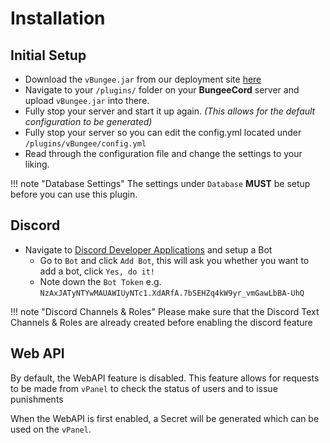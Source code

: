 # Installation

## Initial Setup

- Download the `vBungee.jar` from our deployment site [here](https://deployment.vsuite.dev)
- Navigate to your `/plugins/` folder on your **BungeeCord** server and upload `vBungee.jar` into there.
- Fully stop your server and start it up again. *(This allows for the default configuration to be generated)*
- Fully stop your server so you can edit the config.yml located under `/plugins/vBungee/config.yml`
- Read through the configuration file and change the settings to your liking.

!!! note "Database Settings"
    The settings under `Database` **MUST** be setup before you can use this plugin.

## Discord

- Navigate to [Discord Developer Applications](https://discordapp.com/developers/applications) and setup a Bot
  - Go to `Bot` and click `Add Bot`, this will ask you whether you want to add a bot, click `Yes, do it!`
  - Note down the `Bot Token` e.g. `NzAxJATyNTYwMAUAWIUyNTc1.XdARfA.7bSEHZq4kW9yr_vmGawLbBA-UhQ`

!!! note "Discord Channels & Roles"
    Please make sure that the Discord Text Channels & Roles are already created before enabling the discord feature

## Web API

By default, the WebAPI feature is disabled. This feature allows for requests to be made from `vPanel` to check the status of users and to issue punishments

When the WebAPI is first enabled, a Secret will be generated which can be used on the `vPanel`.
